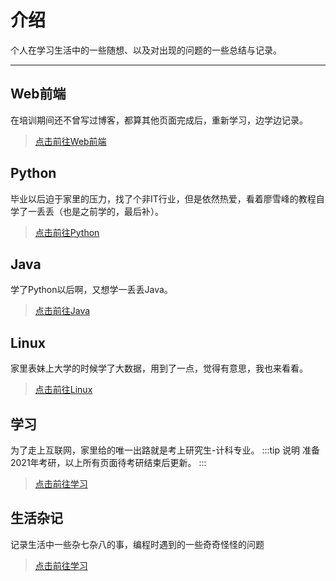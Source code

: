 # 介绍

个人在学习生活中的一些随想、以及对出现的问题的一些总结与记录。

******

## Web前端

在培训期间还不曾写过博客，都算其他页面完成后，重新学习，边学边记录。
> [点击前往Web前端](../Web/001)

## Python

毕业以后迫于家里的压力，找了个非IT行业，但是依然热爱，看着廖雪峰的教程自学了一丢丢（也是之前学的，最后补）。
> [点击前往Python](../Python/001)

## Java

学了Python以后啊，又想学一丢丢Java。
> [点击前往Java](../Java/001)

## Linux

家里表妹上大学的时候学了大数据，用到了一点，觉得有意思，我也来看看。
> [点击前往Linux](../Linux/001)

## 学习

为了走上互联网，家里给的唯一出路就是考上研究生-计科专业。
:::tip 说明
准备2021年考研，以上所有页面待考研结束后更新。
:::
> [点击前往学习](../study/english/001)

## 生活杂记

记录生活中一些杂七杂八的事，编程时遇到的一些奇奇怪怪的问题
> [点击前往学习](../life/001)
